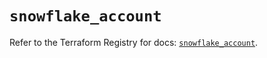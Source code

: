 # `snowflake_account`

Refer to the Terraform Registry for docs: [`snowflake_account`](https://registry.terraform.io/providers/snowflakedb/snowflake/2.8.0/docs/resources/account).
